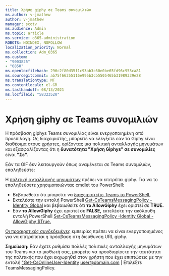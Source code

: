 ```yaml
---
title: Χρήση giphy σε Teams συνομιλιών
ms.author: v-jmathew
author: v-jmathew
manager: scotv
ms.audience: Admin
ms.topic: article
ms.service: o365-administration
ROBOTS: NOINDEX, NOFOLLOW
localization_priority: Normal
ms.collection: Adm_O365
ms.custom:
- "9003825"
- "6850"
ms.openlocfilehash: 296c2f80d35f1c93ab3c60e0be65fd96c953ca81
ms.sourcegitcommit: ab75f66355116e995b3cb5505465b31989339e28
ms.translationtype: MT
ms.contentlocale: el-GR
ms.lasthandoff: 08/13/2021
ms.locfileid: "58323520"
---
```

# <a name="using-giphys-in-teams-conversations"></a>Χρήση giphy σε Teams συνομιλιών

Η πρόσβαση giphys Teams συνομιλίας είναι ενεργοποιημένη από προεπιλογή. Ως διαχειριστής, μπορείτε να ελέγξετε εάν τα [](https://docs.microsoft.com/microsoftteams/messaging-policies-in-teams#messaging-policy-settings) Giphy είναι διαθέσιμα στους χρήστες, ορίζοντας μια πολιτική ανταλλαγής μηνυμάτων και εξασφαλίζοντας ότι η **δυνατότητα "Χρήση Giphys" σε συνομιλίες** είναι **"Σε"**.

Εάν τα GIF δεν λειτουργούν όπως αναμένεται σε Teams συνομιλιών, επαληθεύστε:

Η [πολιτική ανταλλαγής μηνυμάτων](https://docs.microsoft.com/microsoftteams/messaging-policies-in-teams) πρέπει να επιτρέπει giphy. Για να το επαληθεύσετε χρησιμοποιώντας cmdlet του PowerShell:

- Βεβαιωθείτε ότι μπορείτε να [διαχειριστείτε Teams το PowerShell.](https://docs.microsoft.com/microsoftteams/teams-powershell-overview?view=o365-worldwide#manage-teams-with-powershell)
- Εκτελέστε την εντολή PowerShell [Get-CsTeamsMessagingPolicy -Identity Global](https://docs.microsoft.com/powershell/module/skype/get-csteamsmessagingpolicy?view=skype-ps) και βεβαιωθείτε ότι **το AllowGiphy** έχει οριστεί σε **TRUE.**
- Εάν **το AllowGiphy** έχει οριστεί σε **FALSE,** εκτελέστε την ακόλουθη εντολή PowerShell [Set-CsTeamsMessagingPolicy -Identity Global -AllowGiphy $True.](https://docs.microsoft.com/powershell/module/skype/set-csteamsmessagingpolicy?view=skype-ps)

[Οι προαιρετικές συνδεδεμένες](https://docs.microsoft.com/deployoffice/privacy/optional-connected-experiences) εμπειρίες πρέπει να είναι ενεργοποιημένες για να επιτρέπεται η πρόσβαση στη διεύθυνση URL giphy.

**Σημείωση:** Εάν έχετε ρυθμίσει πολλές πολιτικές ανταλλαγής μηνυμάτων του Teams για το μισθωτή σας, μπορείτε να προσδιορίσετε την ταυτότητα της πολιτικής που έχει εκχωρηθεί στον χρήστη που έχει επιπτώσεις με την εντολή ["Get-CsOnlineUser-Identity](https://docs.microsoft.com/powershell/module/skype/get-csonlineuser?view=skype-ps) <user@domain.com> | Επιλέξτε TeamsMessagingPolicy.
